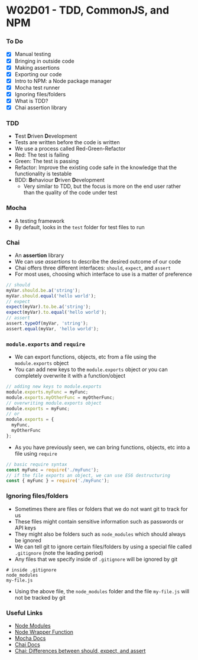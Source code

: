 # W02D01 - TDD, CommonJS, and NPM
### To Do
- [x] Manual testing
- [x] Bringing in outside code
- [x] Making assertions
- [x] Exporting our code
- [x] Intro to NPM: a Node package manager
- [x] Mocha test runner
- [x] Ignoring files/folders
- [x] What is TDD?
- [x] Chai assertion library

### TDD
- **T**est **D**riven **D**evelopment
- Tests are written before the code is written
- We use a process called Red-Green-Refactor
- Red: The test is failing
- Green: The test is passing
- Refactor: Improve the existing code safe in the knowledge that the functionality is testable
- BDD: **B**ehaviour **D**riven **D**evelopment
  - Very similar to TDD, but the focus is more on the end user rather than the quality of the code under test
### Mocha
- A testing framework
- By default, looks in the `test` folder for test files to run
### Chai
- An **assertion** library
- We can use _assertions_ to describe the desired outcome of our code
- Chai offers three different interfaces: `should`, `expect`, and `assert`
- For most uses, choosing which interface to use is a matter of preference
```js
// should
myVar.should.be.a('string');
myVar.should.equal('hello world');
// expect
expect(myVar).to.be.a('string');
expect(myVar).to.equal('hello world');
// assert
assert.typeOf(myVar, 'string');
assert.equal(myVar, 'hello world');
```
### `module.exports` and `require`
- We can export functions, objects, etc from a file using the `module.exports` object
- You can add new keys to the `module.exports` object _or_ you can completely overwrite it with a function/object
```js
// adding new keys to module.exports
module.exports.myFunc = myFunc;
module.exports.myOtherFunc = myOtherFunc;
// overwriting module.exports object
module.exports = myFunc;
// or
module.exports = {
  myFunc,
  myOtherFunc
};
```
- As you have previously seen, we can bring functions, objects, etc into a file using `require`
```js
// basic require syntax
const myFunc = require('./myFunc');
// if the file exports an object, we can use ES6 destructuring
const { myFunc } = require('./myFunc');
```
### Ignoring files/folders
* Sometimes there are files or folders that we do not want git to track for us
* These files might contain sensitive information such as passwords or API keys
* They might also be folders such as `node_modules` which should always be ignored
* We can tell git to ignore certain files/folders by using a special file called `.gitignore` (note the leading period)
* Any files that we specify inside of `.gitignore` will be ignored by git
```
# inside .gitignore
node_modules
my-file.js
```
* Using the above file, the `node_modules` folder and the file `my-file.js` will not be tracked by git
### Useful Links
- [Node Modules](https://nodejs.org/docs/latest/api/modules.html)
- [Node Wrapper Function](https://nodejs.org/api/modules.html#modules_the_module_wrapper)
- [Mocha Docs](https://mochajs.org/)
- [Chai Docs](https://www.chaijs.com/)
- [Chai: Differences between should, expect, and assert](https://www.chaijs.com/guide/styles/#differences)
